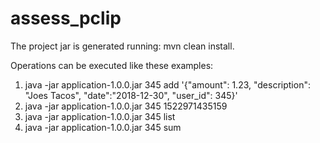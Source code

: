 # assess_pclip

The project jar is generated running: mvn clean install.

Operations can be executed like these examples:

1. java -jar application-1.0.0.jar 345 add '{"amount": 1.23, "description": "Joes Tacos", "date":"2018-12-30", "user_id": 345}'
2. java -jar application-1.0.0.jar 345 1522971435159
3. java -jar application-1.0.0.jar 345 list
4. java -jar application-1.0.0.jar 345 sum
